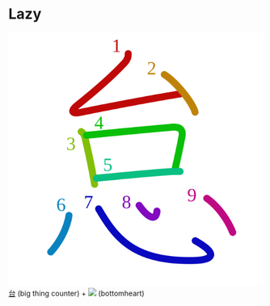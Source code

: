 # Lazy
![6020](Kanji/kanji-colorize/6020.svg)
[台](Vocabulary/Counters/台.md) (big thing counter) + ![](http://www.kanjidamage.com/assets/radsmall/heartbottom-9e56e0a0233a18e46572cd863b74559bcd8b77d7b5b1bbbed4af2b91f061d5ba.jpg) (bottomheart)